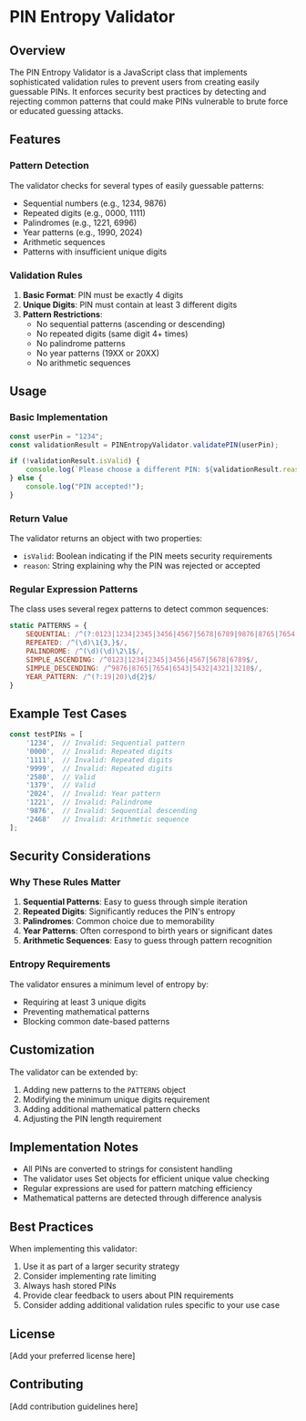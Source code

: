 # PIN Entropy Validator

## Overview
The PIN Entropy Validator is a JavaScript class that implements sophisticated validation rules to prevent users from creating easily guessable PINs. It enforces security best practices by detecting and rejecting common patterns that could make PINs vulnerable to brute force or educated guessing attacks.

## Features

### Pattern Detection
The validator checks for several types of easily guessable patterns:
- Sequential numbers (e.g., 1234, 9876)
- Repeated digits (e.g., 0000, 1111)
- Palindromes (e.g., 1221, 6996)
- Year patterns (e.g., 1990, 2024)
- Arithmetic sequences
- Patterns with insufficient unique digits

### Validation Rules
1. **Basic Format**: PIN must be exactly 4 digits
2. **Unique Digits**: PIN must contain at least 3 different digits
3. **Pattern Restrictions**:
   - No sequential patterns (ascending or descending)
   - No repeated digits (same digit 4+ times)
   - No palindrome patterns
   - No year patterns (19XX or 20XX)
   - No arithmetic sequences

## Usage

### Basic Implementation
```javascript
const userPin = "1234";
const validationResult = PINEntropyValidator.validatePIN(userPin);

if (!validationResult.isValid) {
    console.log(`Please choose a different PIN: ${validationResult.reason}`);
} else {
    console.log("PIN accepted!");
}
```

### Return Value
The validator returns an object with two properties:
- `isValid`: Boolean indicating if the PIN meets security requirements
- `reason`: String explaining why the PIN was rejected or accepted

### Regular Expression Patterns
The class uses several regex patterns to detect common sequences:
```javascript
static PATTERNS = {
    SEQUENTIAL: /^(?:0123|1234|2345|3456|4567|5678|6789|9876|8765|7654|6543|5432|4321|3210)$/,
    REPEATED: /^(\d)\1{3,}$/,
    PALINDROME: /^(\d)(\d)\2\1$/,
    SIMPLE_ASCENDING: /^0123|1234|2345|3456|4567|5678|6789$/,
    SIMPLE_DESCENDING: /^9876|8765|7654|6543|5432|4321|3210$/,
    YEAR_PATTERN: /^(?:19|20)\d{2}$/
}
```

## Example Test Cases
```javascript
const testPINs = [
    '1234',  // Invalid: Sequential pattern
    '0000',  // Invalid: Repeated digits
    '1111',  // Invalid: Repeated digits
    '9999',  // Invalid: Repeated digits
    '2580',  // Valid
    '1379',  // Valid
    '2024',  // Invalid: Year pattern
    '1221',  // Invalid: Palindrome
    '9876',  // Invalid: Sequential descending
    '2468'   // Invalid: Arithmetic sequence
];
```

## Security Considerations

### Why These Rules Matter
1. **Sequential Patterns**: Easy to guess through simple iteration
2. **Repeated Digits**: Significantly reduces the PIN's entropy
3. **Palindromes**: Common choice due to memorability
4. **Year Patterns**: Often correspond to birth years or significant dates
5. **Arithmetic Sequences**: Easy to guess through pattern recognition

### Entropy Requirements
The validator ensures a minimum level of entropy by:
- Requiring at least 3 unique digits
- Preventing mathematical patterns
- Blocking common date-based patterns

## Customization
The validator can be extended by:
1. Adding new patterns to the `PATTERNS` object
2. Modifying the minimum unique digits requirement
3. Adding additional mathematical pattern checks
4. Adjusting the PIN length requirement

## Implementation Notes
- All PINs are converted to strings for consistent handling
- The validator uses Set objects for efficient unique value checking
- Regular expressions are used for pattern matching efficiency
- Mathematical patterns are detected through difference analysis

## Best Practices
When implementing this validator:
1. Use it as part of a larger security strategy
2. Consider implementing rate limiting
3. Always hash stored PINs
4. Provide clear feedback to users about PIN requirements
5. Consider adding additional validation rules specific to your use case

## License
[Add your preferred license here]

## Contributing
[Add contribution guidelines here]